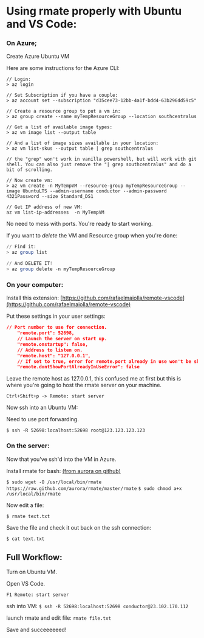 # Using rmate properly with Ubuntu and VS Code:

### On Azure; 

Create Azure Ubuntu VM

Here are some instructions for the Azure CLI: 

```
// Login: 
> az login

// Set Subscription if you have a couple: 
> az account set --subscription "d35cee73-12bb-4a1f-bdd4-63b296dd59c5"

// Create a resource group to put a vm in: 
> az group create --name myTempResourceGroup --location southcentralus

// Get a list of available image types: 
> az vm image list --output table 

// And a list of image sizes available in your location: 
> az vm list-skus --output table | grep southcentralus 

// the "grep" won't work in vanilla powershell, but will work with git shell. You can also just remove the "| grep southcentralus" and do a bit of scrolling. 

// Now create vm: 
> az vm create -n MyTempVM --resource-group myTempResourceGroup --image UbuntuLTS --admin-username conductor --admin-password 4321Password --size Standard_DS1

// Get IP address of new VM: 
az vm list-ip-addresses  -n MyTempVM 
```

No need to mess with ports. You're ready to start working. 

If you want to *delete* the VM and Resource group when you're done: 

```powershell
// Find it: 
> az group list

// And DELETE IT!
> az group delete -n myTempResourceGroup
```

### On your computer: 

Install this extension: 
[https://github.com/rafaelmaiolla/remote-vscode](https://github.com/rafaelmaiolla/remote-vscode)

Put these settings in your user settings: 

```JSON
// Port number to use for connection.
    "remote.port": 52698,
    // Launch the server on start up.
    "remote.onstartup": false,
    // Address to listen on.
    "remote.host": "127.0.0.1",
    // If set to true, error for remote.port already in use won't be shown anymore.
    "remote.dontShowPortAlreadyInUseError": false
```

Leave the remote host as 127.0.0.1, this confused me at first but this is where you're going to host the rmate server on your machine. 

`Ctrl+Shift+p -> Remote: start server`

Now ssh into an Ubuntu VM: 

Need to use port forwarding. 

`$ ssh -R 52698:localhost:52698 root@123.123.123.123`

### On the server: 

Now that you've ssh'd into the VM in Azure. 

Install rmate for bash: [(from aurora on github)](https://github.com/aurora/rmate)

`$ sudo wget -O /usr/local/bin/rmate https://raw.github.com/aurora/rmate/master/rmate`
`$ sudo chmod a+x /usr/local/bin/rmate`

Now edit a file: 

`$ rmate text.txt` 

Save the file and check it out back on the ssh connection: 

`$ cat text.txt`

## Full Workflow: 

Turn on Ubuntu VM. 

Open VS Code. 

`F1 Remote: start server` 

ssh into VM: `$ ssh -R 52698:localhost:52698 conductor@23.102.170.112`

launch rmate and edit file: `rmate file.txt` 

Save and succeeeeeed! 



